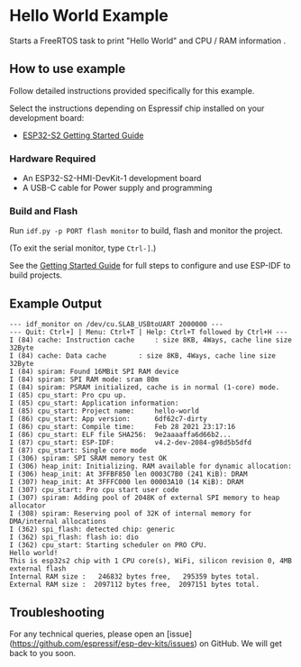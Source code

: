 # Hello World Example

Starts a FreeRTOS task to print "Hello World" and CPU / RAM information .

## How to use example

Follow detailed instructions provided specifically for this example. 

Select the instructions depending on Espressif chip installed on your development board:

- [ESP32-S2 Getting Started Guide](https://docs.espressif.com/projects/esp-idf/en/latest/esp32s2/get-started/index.html)

### Hardware Required

* An ESP32-S2-HMI-DevKit-1 development board
* A USB-C cable for Power supply and programming

### Build and Flash

Run `idf.py -p PORT flash monitor` to build, flash and monitor the project.

(To exit the serial monitor, type ``Ctrl-]``.)

See the [Getting Started Guide](https://docs.espressif.com/projects/esp-idf/en/latest/get-started/index.html) for full steps to configure and use ESP-IDF to build projects.

## Example Output

```
--- idf_monitor on /dev/cu.SLAB_USBtoUART 2000000 ---
--- Quit: Ctrl+] | Menu: Ctrl+T | Help: Ctrl+T followed by Ctrl+H ---
I (84) cache: Instruction cache 	: size 8KB, 4Ways, cache line size 32Byte
I (84) cache: Data cache 		: size 8KB, 4Ways, cache line size 32Byte
I (84) spiram: Found 16MBit SPI RAM device
I (84) spiram: SPI RAM mode: sram 80m
I (84) spiram: PSRAM initialized, cache is in normal (1-core) mode.
I (85) cpu_start: Pro cpu up.
I (85) cpu_start: Application information:
I (85) cpu_start: Project name:     hello-world
I (86) cpu_start: App version:      6df62c7-dirty
I (86) cpu_start: Compile time:     Feb 28 2021 23:17:16
I (86) cpu_start: ELF file SHA256:  9e2aaaaffa6d66b2...
I (87) cpu_start: ESP-IDF:          v4.2-dev-2084-g98d5b5dfd
I (87) cpu_start: Single core mode
I (306) spiram: SPI SRAM memory test OK
I (306) heap_init: Initializing. RAM available for dynamic allocation:
I (306) heap_init: At 3FFBF850 len 0003C7B0 (241 KiB): DRAM
I (307) heap_init: At 3FFFC000 len 00003A10 (14 KiB): DRAM
I (307) cpu_start: Pro cpu start user code
I (307) spiram: Adding pool of 2048K of external SPI memory to heap allocator
I (308) spiram: Reserving pool of 32K of internal memory for DMA/internal allocations
I (362) spi_flash: detected chip: generic
I (362) spi_flash: flash io: dio
I (362) cpu_start: Starting scheduler on PRO CPU.
Hello world!
This is esp32s2 chip with 1 CPU core(s), WiFi, silicon revision 0, 4MB external flash
Internal RAM size :   246832 bytes free,   295359 bytes total.
External RAM size :  2097112 bytes free,  2097151 bytes total.
```

## Troubleshooting

For any technical queries, please open an [issue] (https://github.com/espressif/esp-dev-kits/issues) on GitHub. We will get back to you soon.